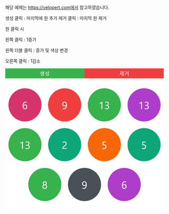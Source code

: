 해당 예제는 https://velopert.com에서 참고하였습니다.

생성 클릭 : 마지막에 원 추가
제거 클릭 : 마지막 원 제거

원 클릭 시

왼쪽 클릭 : 1증가

왼쪽 더블 클릭 : 증가 및 색상 변경

오른쪽 클릭 : 1감소

![실행 화면](./image/view.PNG)